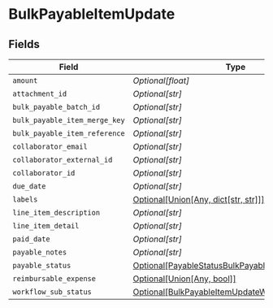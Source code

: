 # BulkPayableItemUpdate


## Fields

| Field                                                                                                             | Type                                                                                                              | Required                                                                                                          | Description                                                                                                       |
| ----------------------------------------------------------------------------------------------------------------- | ----------------------------------------------------------------------------------------------------------------- | ----------------------------------------------------------------------------------------------------------------- | ----------------------------------------------------------------------------------------------------------------- |
| `amount`                                                                                                          | *Optional[float]*                                                                                                 | :heavy_minus_sign:                                                                                                | N/A                                                                                                               |
| `attachment_id`                                                                                                   | *Optional[str]*                                                                                                   | :heavy_minus_sign:                                                                                                | N/A                                                                                                               |
| `bulk_payable_batch_id`                                                                                           | *Optional[str]*                                                                                                   | :heavy_minus_sign:                                                                                                | N/A                                                                                                               |
| `bulk_payable_item_merge_key`                                                                                     | *Optional[str]*                                                                                                   | :heavy_minus_sign:                                                                                                | N/A                                                                                                               |
| `bulk_payable_item_reference`                                                                                     | *Optional[str]*                                                                                                   | :heavy_minus_sign:                                                                                                | N/A                                                                                                               |
| `collaborator_email`                                                                                              | *Optional[str]*                                                                                                   | :heavy_minus_sign:                                                                                                | N/A                                                                                                               |
| `collaborator_external_id`                                                                                        | *Optional[str]*                                                                                                   | :heavy_minus_sign:                                                                                                | N/A                                                                                                               |
| `collaborator_id`                                                                                                 | *Optional[str]*                                                                                                   | :heavy_minus_sign:                                                                                                | N/A                                                                                                               |
| `due_date`                                                                                                        | *Optional[str]*                                                                                                   | :heavy_minus_sign:                                                                                                | N/A                                                                                                               |
| `labels`                                                                                                          | [Optional[Union[Any, dict[str, str]]]](../../models/shared/bulkpayableitemupdatelabels.md)                        | :heavy_minus_sign:                                                                                                | N/A                                                                                                               |
| `line_item_description`                                                                                           | *Optional[str]*                                                                                                   | :heavy_minus_sign:                                                                                                | N/A                                                                                                               |
| `line_item_detail`                                                                                                | *Optional[str]*                                                                                                   | :heavy_minus_sign:                                                                                                | N/A                                                                                                               |
| `paid_date`                                                                                                       | *Optional[str]*                                                                                                   | :heavy_minus_sign:                                                                                                | N/A                                                                                                               |
| `payable_notes`                                                                                                   | *Optional[str]*                                                                                                   | :heavy_minus_sign:                                                                                                | N/A                                                                                                               |
| `payable_status`                                                                                                  | [Optional[PayableStatusBulkPayableItemUpdate]](../../models/shared/payablestatusbulkpayableitemupdate.md)         | :heavy_minus_sign:                                                                                                | N/A                                                                                                               |
| `reimbursable_expense`                                                                                            | [Optional[Union[Any, bool]]](../../models/shared/bulkpayableitemupdatereimbursableexpense.md)                     | :heavy_minus_sign:                                                                                                | N/A                                                                                                               |
| `workflow_sub_status`                                                                                             | [Optional[BulkPayableItemUpdateWorkflowSubStatus]](../../models/shared/bulkpayableitemupdateworkflowsubstatus.md) | :heavy_minus_sign:                                                                                                | N/A                                                                                                               |
